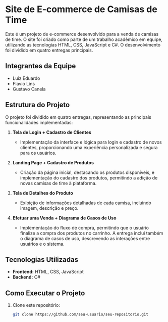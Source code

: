 # Site de E-commerce de Camisas de Time

Este é um projeto de e-commerce desenvolvido para a venda de camisas de time. O site foi criado como parte de um trabalho acadêmico em equipe, utilizando as tecnologias HTML, CSS, JavaScript e C#. O desenvolvimento foi dividido em quatro entregas principais.

## Integrantes da Equipe
- Luiz Eduardo
- Flavio Lins
- Gustavo Canela

## Estrutura do Projeto
O projeto foi dividido em quatro entregas, representando as principais funcionalidades implementadas:

1. **Tela de Login + Cadastro de Clientes**  
   - Implementação da interface e lógica para login e cadastro de novos clientes, proporcionando uma experiência personalizada e segura para os usuários.

2. **Landing Page + Cadastro de Produtos**  
   - Criação da página inicial, destacando os produtos disponíveis, e implementação do cadastro dos produtos, permitindo a adição de novas camisas de time à plataforma.

3. **Tela de Detalhes do Produto**  
   - Exibição de informações detalhadas de cada camisa, incluindo imagem, descrição e preço.

4. **Efetuar uma Venda + Diagrama de Casos de Uso**  
   - Implementação do fluxo de compra, permitindo que o usuário finalize a compra dos produtos no carrinho. A entrega inclui também o diagrama de casos de uso, descrevendo as interações entre usuários e o sistema.

## Tecnologias Utilizadas
- **Frontend:** HTML, CSS, JavaScript
- **Backend:** C#

## Como Executar o Projeto
1. Clone este repositório:
   ```bash
   git clone https://github.com/seu-usuario/seu-repositorio.git
